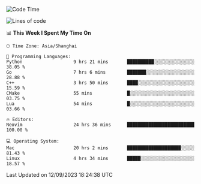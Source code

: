 <!--START_SECTION:waka-->
![Code Time](http://img.shields.io/badge/Code%20Time-1%2C574%20hrs%2036%20mins-blue)

![Lines of code](https://img.shields.io/badge/From%20Hello%20World%20I%27ve%20Written-286.3%20thousand%20lines%20of%20code-blue)

📊 **This Week I Spent My Time On** 

```text
🕑︎ Time Zone: Asia/Shanghai

💬 Programming Languages: 
Python                   9 hrs 21 mins       ██████████░░░░░░░░░░░░░░░   38.05 % 
Go                       7 hrs 6 mins        ███████░░░░░░░░░░░░░░░░░░   28.88 % 
C++                      3 hrs 50 mins       ████░░░░░░░░░░░░░░░░░░░░░   15.59 % 
CMake                    55 mins             █░░░░░░░░░░░░░░░░░░░░░░░░   03.75 % 
Lua                      54 mins             █░░░░░░░░░░░░░░░░░░░░░░░░   03.66 % 

🔥 Editors: 
Neovim                   24 hrs 36 mins      █████████████████████████   100.00 % 

💻 Operating System: 
Mac                      20 hrs 2 mins       ████████████████████░░░░░   81.43 % 
Linux                    4 hrs 34 mins       █████░░░░░░░░░░░░░░░░░░░░   18.57 % 
```


 Last Updated on 12/09/2023 18:24:38 UTC
<!--END_SECTION:waka-->
